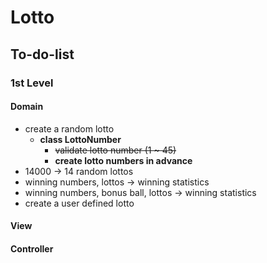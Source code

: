 # Lotto

## To-do-list

### 1st Level

####  Domain
- create a random lotto
    - **class LottoNumber**
        - ~~validate lotto number (1 ~ 45)~~
        - **create lotto numbers in advance**
- 14000 -> 14 random lottos
- winning numbers, lottos -> winning statistics
- winning numbers, bonus ball, lottos -> winning statistics
- create a user defined lotto

#### View

#### Controller